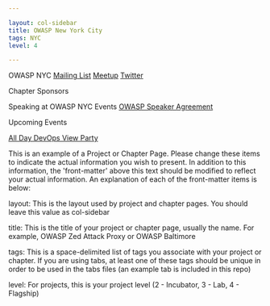 ```yaml
---

layout: col-sidebar
title: OWASP New York City
tags: NYC
level: 4

---
```


OWASP NYC
[Mailing List](https://groups.google.com/a/owasp.org/forum/?hl=en#!forum/new-york-chapter)
[Meetup](https://www.meetup.com/owaspnyc/)
[Twitter](https://twitter.com/owaspnyc)

Chapter Sponsors

Speaking at OWASP NYC Events
[OWASP Speaker Agreement](https://www.owasp.org/index.php/Speaker_Agreement)

Upcoming Events

[All Day DevOps View Party](https://www.meetup.com/owaspnyc/events/265080090/)


This is an example of a Project or Chapter Page.  Please change these items to indicate the actual information you wish to present.  In addition to this information, the 'front-matter' above this text should be modified to reflect your actual information.  An explanation of each of the front-matter items is below:

layout: This is the layout used by project and chapter pages.  You should leave this value as col-sidebar

title: This is the title of your project or chapter page, usually the name.  For example, OWASP Zed Attack Proxy or OWASP Baltimore

tags: This is a space-delimited list of tags you associate with your project or chapter.  If you are using tabs, at least one of these tags should be unique in order to be used in the tabs files (an example tab is included in this repo) 

level: For projects, this is your project level (2 - Incubator, 3 - Lab, 4 - Flagship)

